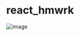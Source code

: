 # react_hmwrk
![image](https://user-images.githubusercontent.com/79701350/192622470-e1e078cb-6e26-468c-a920-50f4b38dc03b.png)
